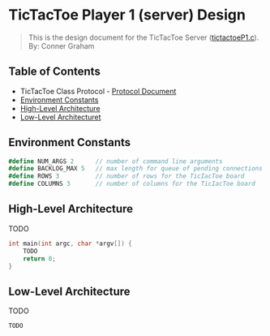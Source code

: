 # TicTacToe Player 1 (server) Design
> This is the design document for the TicTacToe Server ([tictactoeP1.c](https://github.com/CSE-5462-Spring-2021/assignment3-conner-n-ben/blob/master/tictactoeP1.c)).  
> By: Conner Graham

## Table of Contents
- TicTacToe Class Protocol - [Protocol Document](https://docs.google.com/document/d/18NELyK0rywzaeZ_eVgDlaO9Z9MJ82zlH7tFRHX5Gh6M/edit?usp=sharing)
- [Environment Constants](#environment-constants)
- [High-Level Architecture](#high-level-architecture)
- [Low-Level Architecturet](#low-level-architecture)

## Environment Constants
```C#
#define NUM_ARGS 2      // number of command line arguments
#define BACKLOG_MAX 5   // max length for queue of pending connections
#define ROWS 3          // number of rows for the TicIacToe board
#define COLUMNS 3       // number of columns for the TicIacToe board
```

## High-Level Architecture
TODO
```C
int main(int argc, char *argv[]) {
    TODO
    return 0;
}
```

## Low-Level Architecture
TODO
```C
TODO
```

